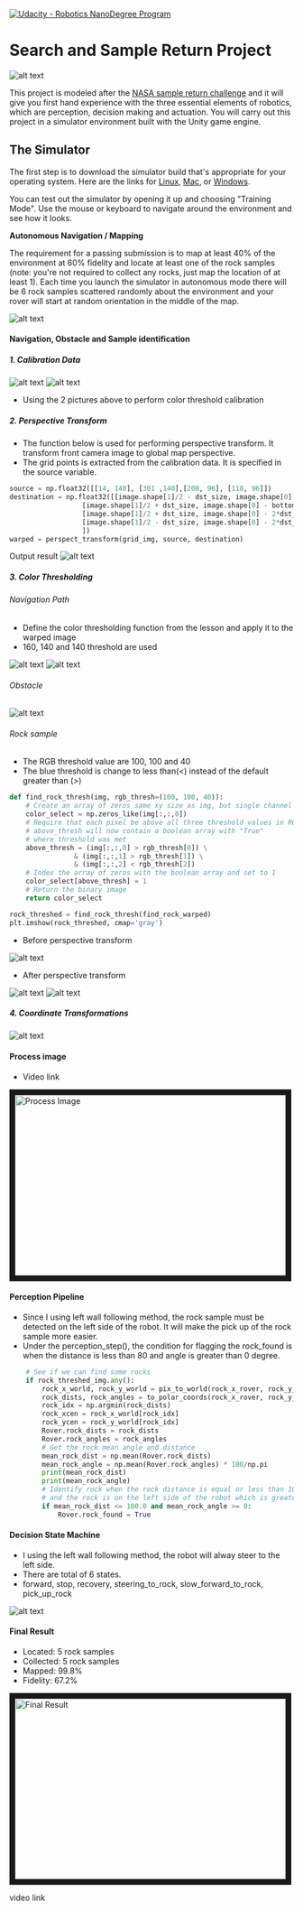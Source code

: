 [//]: # (Image References)
[image_0]: ./misc/rover_image.jpg
[![Udacity - Robotics NanoDegree Program](https://s3-us-west-1.amazonaws.com/udacity-robotics/Extra+Images/RoboND_flag.png)](https://www.udacity.com/robotics)
# Search and Sample Return Project


![alt text][image_0] 

This project is modeled after the [NASA sample return challenge](https://www.nasa.gov/directorates/spacetech/centennial_challenges/sample_return_robot/index.html) and it will give you first hand experience with the three essential elements of robotics, which are perception, decision making and actuation.  You will carry out this project in a simulator environment built with the Unity game engine.  

## The Simulator
The first step is to download the simulator build that's appropriate for your operating system.  Here are the links for [Linux](https://s3-us-west-1.amazonaws.com/udacity-robotics/Rover+Unity+Sims/Linux_Roversim.zip), [Mac](	https://s3-us-west-1.amazonaws.com/udacity-robotics/Rover+Unity+Sims/Mac_Roversim.zip), or [Windows](https://s3-us-west-1.amazonaws.com/udacity-robotics/Rover+Unity+Sims/Windows_Roversim.zip).  

You can test out the simulator by opening it up and choosing "Training Mode".  Use the mouse or keyboard to navigate around the environment and see how it looks.

**Autonomous Navigation / Mapping**

The requirement for a passing submission is to map at least 40% of the environment at 60% fidelity and locate at least one of the rock samples (note: you're not required to collect any rocks, just map the location of at least 1). Each time you launch the simulator in autonomous mode there will be 6 rock samples scattered randomly about the environment and your rover will start at random orientation in the middle of the map.

[//]: # (Image References)
[image1]: ./misc/rover_image.jpg
[image2]: ./calibration_images/example_grid1.jpg
[image3]: ./calibration_images/example_rock1.jpg 
[image4]: ./output/warped_example.jpg
[image5]: ./output/warped_path_threshed.jpg
[image6]: ./output/warped_obstacle_threshed.jpg
[image7]: ./output/warped_rock.jpg
[image8]: ./output/warped_rock_threshed.jpg
[image9]: ./output/coordinate_transform.jpg
[image10]: ./output/state_machine.jpg
[image11]: ./output/rock_sample_threshed.jpg

![alt text][image1]

#### Navigation, Obstacle and Sample identification

##### 1. Calibration Data

![alt text][image2] ![alt text][image3]

* Using the 2 pictures above to perform color threshold calibration

##### 2. Perspective Transform

* The function below is used for performing perspective transform. It transform front camera image to global map perspective.
* The grid points is extracted from the calibration data. It is specified in the source variable.
```python
source = np.float32([[14, 140], [301 ,140],[200, 96], [118, 96]])
destination = np.float32([[image.shape[1]/2 - dst_size, image.shape[0] - bottom_offset],
                  [image.shape[1]/2 + dst_size, image.shape[0] - bottom_offset],
                  [image.shape[1]/2 + dst_size, image.shape[0] - 2*dst_size - bottom_offset], 
                  [image.shape[1]/2 - dst_size, image.shape[0] - 2*dst_size - bottom_offset],
                  ])
warped = perspect_transform(grid_img, source, destination)
```
Output result
![alt text][image4]

##### 3. Color Thresholding

###### Navigation Path
* Define the color thresholding function from the lesson and apply it to the warped image
* 160, 140 and 140 threshold are used

![alt text][image4] ![alt text][image5]

###### Obstacle

![alt text][image6]

###### Rock sample
* The RGB threshold value are 100, 100 and 40
* The blue threshold is change to less than(<) instead of the default greater than (>)
```python
def find_rock_thresh(img, rgb_thresh=(100, 100, 40)):
    # Create an array of zeros same xy size as img, but single channel
    color_select = np.zeros_like(img[:,:,0])
    # Require that each pixel be above all three threshold values in RGB
    # above_thresh will now contain a boolean array with "True"
    # where threshold was met
    above_thresh = (img[:,:,0] > rgb_thresh[0]) \
                & (img[:,:,1] > rgb_thresh[1]) \
                & (img[:,:,2] < rgb_thresh[2])
    # Index the array of zeros with the boolean array and set to 1
    color_select[above_thresh] = 1
    # Return the binary image
    return color_select

rock_threshed = find_rock_thresh(find_rock_warped)
plt.imshow(rock_threshed, cmap='gray')
```
- Before perspective transform

![alt text][image11]

- After perspective transform

![alt text][image7] ![alt text][image8]

##### 4. Coordinate Transformations

![alt text][image9]

#### Process image
* Video link

<a href="https://youtu.be/dpQAHWBvidI" target="_blank"><img src="output/process_image.jpg" alt="Process Image" width="480" height="320" border="10" /></a>

#### Perception Pipeline
* Since I using left wall following method, the rock sample must be detected on the left side of the robot. It will make the pick up of the rock sample more easier. 
* Under the perception_step(), the condition for flagging the rock_found is when the distance is less than 80 and angle is greater than 0 degree.

```python
    # See if we can find some rocks
    if rock_threshed_img.any():
        rock_x_world, rock_y_world = pix_to_world(rock_x_rover, rock_y_rover, rover_xpos, rover_ypos, rover_yaw, world_size, scale)
        rock_dists, rock_angles = to_polar_coords(rock_x_rover, rock_y_rover)
        rock_idx = np.argmin(rock_dists)
        rock_xcen = rock_x_world[rock_idx]
        rock_ycen = rock_y_world[rock_idx]
        Rover.rock_dists = rock_dists
        Rover.rock_angles = rock_angles
        # Get the rock mean angle and distance
        mean_rock_dist = np.mean(Rover.rock_dists)
        mean_rock_angle = np.mean(Rover.rock_angles) * 180/np.pi
        print(mean_rock_dist)
        print(mean_rock_angle)
        # Identify rock when the rock distance is equal or less than 100.0 
        # and the rock is on the left side of the robot which is greater than 0 degree
        if mean_rock_dist <= 100.0 and mean_rock_angle >= 0:
            Rover.rock_found = True

```

#### Decision State Machine
* I using the left wall following method, the robot will alway steer to the left side.
* There are total of 6 states.
* forward, stop, recovery, steering_to_rock, slow_forward_to_rock, pick_up_rock

![alt text][image10]

#### Final Result

* Located: 5 rock samples
* Collected: 5 rock samples
* Mapped: 99.8%
* Fidelity: 67.2%

<a href="https://youtu.be/LmgOaJYmFpw" target="_blank"><img src="output/final_result.jpg" alt="Final Result" width="480" height="320" border="10" /></a>

video link

